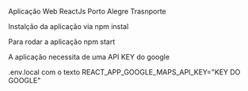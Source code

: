 Aplicação Web ReactJs Porto Alegre Trasnporte

Instalção da aplicação via npm instal

Para rodar a aplicação npm start

A aplicação necessita de uma API KEY do google

.env.local com o texto REACT_APP_GOOGLE_MAPS_API_KEY="KEY DO GOOGLE"
